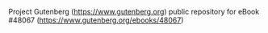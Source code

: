 Project Gutenberg (https://www.gutenberg.org) public repository for eBook #48067 (https://www.gutenberg.org/ebooks/48067)
